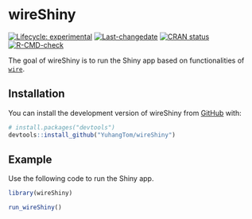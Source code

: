 
<!-- README.md is generated from README.Rmd. Please edit that file -->

# wireShiny

<!-- badges: start -->

[![Lifecycle:
experimental](https://img.shields.io/badge/lifecycle-experimental-orange.svg)](https://lifecycle.r-lib.org/articles/stages.html#experimental)
[![Last-changedate](https://img.shields.io/badge/last%20change-2024--01--11-yellowgreen.svg)](https://github.com/YuhangTom/wireShiny/commits/main)
[![CRAN
status](https://www.r-pkg.org/badges/version/wireShiny.png)](https://CRAN.R-project.org/package=wireShiny)
[![R-CMD-check](https://github.com/YuhangTom/wireShiny/actions/workflows/R-CMD-check.yaml/badge.svg)](https://github.com/YuhangTom/wireShiny/actions/workflows/R-CMD-check.yaml)
<!-- !!!Add with use_github_action!!! [![Codecov test coverage](https://codecov.io/gh/YuhangTom/wireShiny/branch/main/graph/badge.svg)](https://app.codecov.io/gh/YuhangTom/wireShiny?branch=main) -->
<!-- badges: end -->

The goal of wireShiny is to run the Shiny app based on functionalities
of [`wire`](https://yuhangtom.github.io/wire/).

## Installation

You can install the development version of wireShiny from
[GitHub](https://github.com/) with:

``` r
# install.packages("devtools")
devtools::install_github("YuhangTom/wireShiny")
```

## Example

Use the following code to run the Shiny app.

``` r
library(wireShiny)

run_wireShiny()
```

